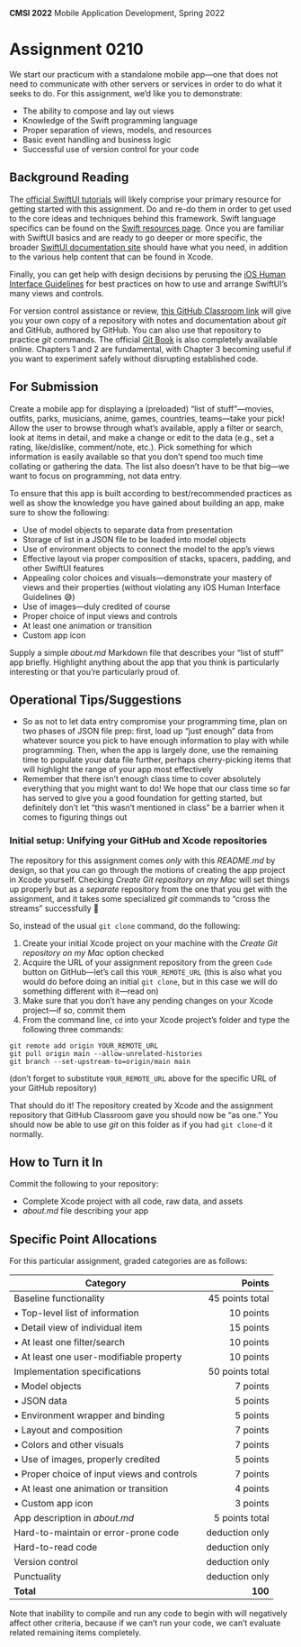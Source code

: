 **CMSI 2022** Mobile Application Development, Spring 2022

# Assignment 0210
We start our practicum with a standalone mobile app—one that does not need to communicate with other servers or services in order to do what it seeks to do. For this assignment, we’d like you to demonstrate:
* The ability to compose and lay out views
* Knowledge of the Swift programming language
* Proper separation of views, models, and resources
* Basic event handling and business logic
* Successful use of version control for your code

## Background Reading
The [official SwiftUI tutorials](https://developer.apple.com/tutorials/swiftui) will likely comprise your primary resource for getting started with this assignment. Do and re-do them in order to get used to the core ideas and techniques behind this framework. Swift language specifics can be found on the [Swift resources page](https://developer.apple.com/swift/resources/). Once you are familiar with SwiftUI basics and are ready to go deeper or more specific, the broader [SwiftUI documentation site](https://developer.apple.com/documentation/swiftui/) should have what you need, in addition to the various help content that can be found in Xcode.

Finally, you can get help with design decisions by perusing the [iOS Human Interface Guidelines](https://developer.apple.com/design/human-interface-guidelines/ios/) for best practices on how to use and arrange SwiftUI’s many views and controls.

For version control assistance or review, [this GitHub Classroom link](https://classroom.github.com/a/N_jTCQlj) will give you your own copy of a repository with notes and documentation about _git_ and GitHub, authored by GitHub. You can also use that repository to practice _git_ commands. The official [Git Book](https://git-scm.com/book/en/v2) is also completely available online. Chapters 1 and 2 are fundamental, with Chapter 3 becoming useful if you want to experiment safely without disrupting established code.

## For Submission
Create a mobile app for displaying a (preloaded) “list of stuff”—movies, outfits, parks, musicians, anime, games, countries, teams—take your pick! Allow the user to browse through what’s available, apply a filter or search, look at items in detail, and make a change or edit to the data (e.g., set a rating, like/dislike, comment/note, etc.). Pick something for which information is easily available so that you don’t spend too much time collating or gathering the data. The list also doesn’t have to be that big—we want to focus on programming, not data entry.

To ensure that this app is built according to best/recommended practices as well as show the knowledge you have gained about building an app, make sure to show the following:
* Use of model objects to separate data from presentation
* Storage of list in a JSON file to be loaded into model objects
* Use of environment objects to connect the model to the app’s views
* Effective layout via proper composition of stacks, spacers, padding, and other SwiftUI features
* Appealing color choices and visuals—demonstrate your mastery of views and their properties (without violating any iOS Human Interface Guidelines 😅)
* Use of images—duly credited of course
* Proper choice of input views and controls
* At least one animation or transition
* Custom app icon

Supply a simple _about.md_ Markdown file that describes your “list of stuff” app briefly. Highlight anything about the app that you think is particularly interesting or that you’re particularly proud of.

## Operational Tips/Suggestions
* So as not to let data entry compromise your programming time, plan on two phases of JSON file prep: first, load up “just enough” data from whatever source you pick to have enough information to play with while programming. Then, when the app is largely done, use the remaining time to populate your data file further, perhaps cherry-picking items that will highlight the range of your app most effectively
* Remember that there isn’t enough class time to cover absolutely everything that you might want to do! We hope that our class time so far has served to give you a good foundation for getting started, but definitely don’t let “this wasn’t mentioned in class” be a barrier when it comes to figuring things out

### Initial setup: Unifying your GitHub and Xcode repositories
The repository for this assignment comes _only_ with this _README.md_ by design, so that you can go through the motions of creating the app project in Xcode yourself. Checking _Create Git repository on my Mac_ will set things up properly but as a _separate_ repository from the one that you get with the assignment, and it takes some specialized _git_ commands to “cross the streams” successfully 👻

So, instead of the usual `git clone` command, do the following:
1. Create your initial Xcode project on your machine with the _Create Git repository on my Mac_ option checked
2. Acquire the URL of your assignment repository from the green `Code` button on GitHub—let’s call this `YOUR_REMOTE_URL` (this is also what you would do before doing an initial `git clone`, but in this case we will do something different with it—read on)
3. Make sure that you don’t have any pending changes on your Xcode project—if so, commit them
4. From the command line, `cd` into your Xcode project’s folder and type the following three commands:

```
git remote add origin YOUR_REMOTE_URL
git pull origin main --allow-unrelated-histories
git branch --set-upstream-to=origin/main main
```

(don’t forget to substitute `YOUR_REMOTE_URL` above for the specific URL of your GitHub repository)

That should do it! The repository created by Xcode and the assignment repository that GitHub Classroom gave you should now be “as one.” You should now be able to use _git_ on this folder as if you had `git clone`-d it normally.

## How to Turn it In
Commit the following to your repository:
- Complete Xcode project with all code, raw data, and assets
- _about.md_ file describing your app

## Specific Point Allocations
For this particular assignment, graded categories are as follows:

| Category | Points |
| -------- | -----: |
| Baseline functionality | 45 points total |
| • Top-level list of information | 10 points|
| • Detail view of individual item | 15 points |
| • At least one filter/search | 10 points |
| • At least one user-modifiable property | 10 points |
| Implementation specifications | 50 points total |
| • Model objects | 7 points |
| • JSON data | 5 points |
| • Environment wrapper and binding | 5 points |
| • Layout and composition | 7 points |
| • Colors and other visuals | 7 points |
| • Use of images, properly credited | 5 points |
| • Proper choice of input views and controls | 7 points |
| • At least one animation or transition | 4 points |
| • Custom app icon | 3 points |
| App description in _about.md_ | 5 points total |
| Hard-to-maintain or error-prone code | deduction only |
| Hard-to-read code | deduction only |
| Version control | deduction only |
| Punctuality | deduction only |
| **Total** | **100** |

Note that inability to compile and run any code to begin with will negatively affect other criteria, because if we can’t run your code, we can’t evaluate related remaining items completely.
